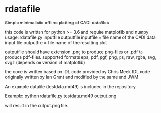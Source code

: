 # rdatafile
Simple minimalistic offline plotting of CADI datafiles

this code is written for python >= 3.6 and require matplotlib and numpy
usage: rdatafile.py inputfile outputfile
inputfile = file name of the CADI data input file
outputfile = file name of the resulting plot

outputfile should have extension .png to produce png-files or .pdf to produce pdf-files.
supported formats eps, pdf, pgf, png, ps, raw, rgba, svg, svgz (depends on version of matplotlib)

the code is written based on IDL code provided by Chris Meek
IDL code originally written by Ian Grant and modified by the same and JWM

An example datafile (testdata.md49) is included in the repository.

Example: python rdatafile.py testdata.md49 output.png

will result in the output.png file.
